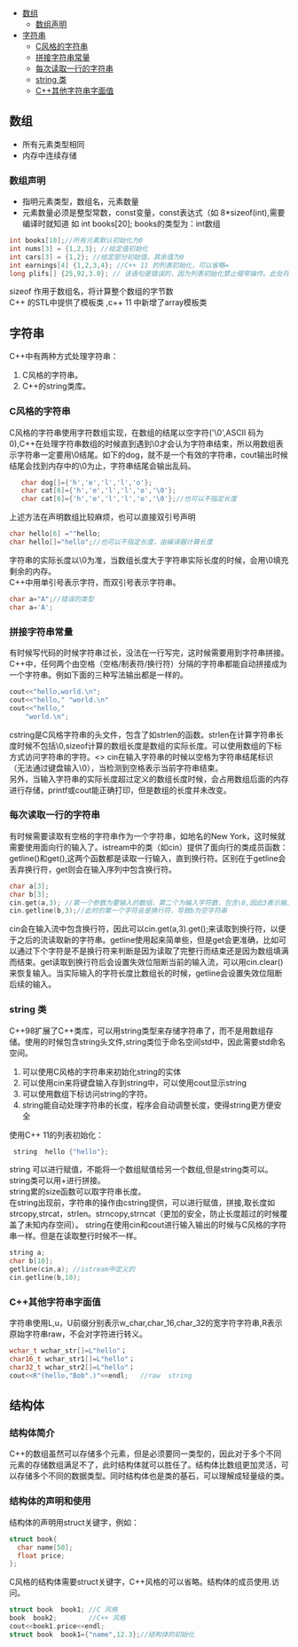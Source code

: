 <!-- TOC -->
- [数组](#数组)
  - [数组声明](#数组声明)
- [字符串](#字符串)
  - [C风格的字符串](#c风格的字符串)
  - [拼接字符串常量](#拼接字符串常量)
  - [每次读取一行的字符串](#每次读取一行的字符串)
  - [string 类](#string-类)
  - [C++其他字符串字面值](#c其他字符串字面值)
<!-- /TOC -->

## 数组
* 所有元素类型相同
* 内存中连续存储

### 数组声明
* 指明元素类型，数组名，元素数量
* 元素数量必须是整型常数，const变量，const表达式（如 8*sizeof(int),需要编译时就知道
如 int books[20]; books的类型为：int数组
```C++
int books[10];//所有元素默认初始化为0
int nums[3] = {1,2,3}; //给定值初始化
int cars[3] = {1,2}; //给定部分初始值，其余值为0
int earnings[4] {1,2,3,4}; //C++ 11 的列表初始化，可以省略=
long plifs[] {25,92,3.0}; // 该语句是错误的，因为列表初始化禁止缩窄操作。此处将将浮点数转整数是非法的

```
sizeof 作用于数组名，将计算整个数组的字节数<br>
C++ 的STL中提供了模板类 <vector>,c++ 11 中新增了array模板类
  
## 字符串
C++中有两种方式处理字符串：
1. C风格的字符串。
2. C++的string类库。

### C风格的字符串
C风格的字符串使用字符数组实现，在数组的结尾以空字符('\0',ASCII 码为0),C++在处理字符串数组的时候直到遇到\0才会认为字符串结束，所以用数组表示字符串一定要用\0结尾。如下的dog，就不是一个有效的字符串，cout输出时候结尾会找到内存中的\0为止，字符串结尾会输出乱码。
```C++
   char dog[]={'h','e','l','l','o'};
   char cat[6]={'h','e','l','l','o','\0'};
   char cat[6]={'h','e','l','l','o','\0'};//也可以不指定长度
```
上述方法在声明数组比较麻烦，也可以直接双引号声明
```C++
char hello[6] =""hello;
char hello[]="hello";//也可以不指定长度，由编译器计算长度
```
字符串的实际长度以\0为准，当数组长度大于字符串实际长度的时候，会用\0填充剩余的内存。<br>
C++中用单引号表示字符，而双引号表示字符串。
```C++
char a="A";//错误的类型
char a='A';
```

### 拼接字符串常量
有时候写代码的时候字符串过长，没法在一行写完，这时候需要用到字符串拼接。C++中，任何两个由空格（空格/制表符/换行符）分隔的字符串都能自动拼接成为一个字符串。例如下面的三种写法输出都是一样的。
```C++
cout<<"hello,world.\n";
cout<<"hello," "world.\n"
cout<<"hello,"
    "world.\n";
```
cstring是C风格字符串的头文件，包含了如strlen的函数。strlen在计算字符串长度时候不包括\0,sizeof计算的数组长度是数组的实际长度。可以使用数组的下标方式访问字符串的字符。<>
cin在输入字符串的时候以空格为字符串结尾标识（无法通过键盘输入\0），当检测到空格表示当前字符串结束。<br>
另外，当输入字符串的实际长度超过定义的数组长度时候，会占用数组后面的内存进行存储，printf或cout能正确打印，但是数组的长度并未改变。
###  每次读取一行的字符串
有时候需要读取有空格的字符串作为一个字符串，如地名的New York，这时候就需要使用面向行的输入了。istream中的类（如cin）提供了面向行的类成员函数：getline()和get(),这两个函数都是读取一行输入，直到换行符。区别在于getline会丢弃换行符，get则会在输入序列中包含换行符。
```C++
char a[3];
char b[3];
cin.get(a,3); //第一个参数为要输入的数组，第二个为输入字符数，包含\0,因此3表示输入两个字符。
cin.getline(b,3);//此时的第一个字符会是换行符，导致b为空字符串
```
cin会在输入流中包含换行符，因此可以cin.get(a,3).get();来读取到换行符，以便于之后的流读取新的字符串。getline使用起来简单些，但是get会更准确，比如可以通过下个字符是不是换行符来判断是因为读取了完整行而结束还是因为数组填满而结束。get读取到换行符后会设置失效位阻断当前的输入流，可以用cin.clear()来恢复输入。当实际输入的字符长度比数组长的时候，getline会设置失效位阻断后续的输入。

### string 类
C++98扩展了C++类库，可以用string类型来存储字符串了，而不是用数组存储。使用的时候包含string头文件,string类位于命名空间std中，因此需要std命名空间。
1. 可以使用C风格的字符串来初始化string的实体
2. 可以使用cin来将键盘输入存到string中，可以使用cout显示string
3. 可以使用数组下标访问string的字符。
4. string能自动处理字符串的长度，程序会自动调整长度，使得string更方便安全

使用C++ 11的列表初始化：
```C++
 string  hello {"hello"};
```
string 可以进行赋值，不能将一个数组赋值给另一个数组,但是string类可以。<br>
string类可以用+进行拼接。<br>
string累的size函数可以取字符串长度。<br>
在string出现前，字符串的操作由cstring提供，可以进行赋值，拼接,取长度如strcopy,strcat，strlen。strncopy,strncat（更加的安全，防止长度超过的时候覆盖了未知内存空间）。
string在使用cin和cout进行输入输出的时候与C风格的字符串一样。但是在读取整行时候不一样。
```C++
string a;
char b[10];
getline(cin,a); //istream中定义的
cin.getline(b,10);
```
### C++其他字符串字面值
字符串使用L,u，U前缀分别表示w_char,char_16,char_32的宽字符字符串,R表示原始字符串raw，不会对字符进行转义。
```C++
wchar_t wchar_str[]=L"hello"；
char16_t wchar_str1[]=L"hello"；
char32_t wchar_str2[]=L"hello"；
cout<<R"(hello,"Bob".)"<<endl;   //raw  string
```
## 结构体
### 结构体简介
C++的数组虽然可以存储多个元素，但是必须要同一类型的，因此对于多个不同元素的存储数组满足不了，此时结构体就可以胜任了。结构体比数组更加灵活，可以存储多个不同的数据类型。同时结构体也是类的基石，可以理解成轻量级的类。
### 结构体的声明和使用
结构体的声明用struct关键字，例如：
```C++
struct book{
  char name[50];
  float price;
};
```
C风格的结构体需要struct关键字，C++风格的可以省略。结构体的成员使用.访问。
```C++
struct book  book1; //C 风格
book  book2;        //C++ 风格
cout<<book1.price<<endl;
struct book  book1={"name",12.3};//结构体的初始化
```













  


